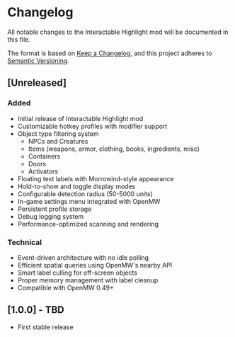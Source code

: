 # Changelog

All notable changes to the Interactable Highlight mod will be documented in this file.

The format is based on [Keep a Changelog](https://keepachangelog.com/en/1.0.0/),
and this project adheres to [Semantic Versioning](https://semver.org/spec/v2.0.0.html).

## [Unreleased]

### Added
- Initial release of Interactable Highlight mod
- Customizable hotkey profiles with modifier support
- Object type filtering system
  - NPCs and Creatures
  - Items (weapons, armor, clothing, books, ingredients, misc)
  - Containers
  - Doors
  - Activators
- Floating text labels with Morrowind-style appearance
- Hold-to-show and toggle display modes
- Configurable detection radius (50-5000 units)
- In-game settings menu integrated with OpenMW
- Persistent profile storage
- Debug logging system
- Performance-optimized scanning and rendering

### Technical
- Event-driven architecture with no idle polling
- Efficient spatial queries using OpenMW's nearby API
- Smart label culling for off-screen objects
- Proper memory management with label cleanup
- Compatible with OpenMW 0.49+

## [1.0.0] - TBD
- First stable release